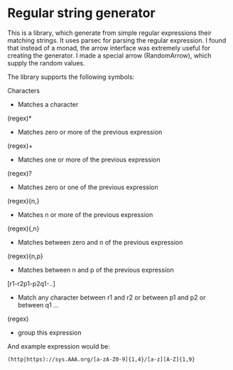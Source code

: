 Regular string generator
========================

This is a library, which generate from simple regular expressions their matching strings. It uses parsec for parsing the regular expression. I found that instead of a monad, the arrow interface was extremely useful for creating the generator. I made a special arrow (RandomArrow), which supply the random values.

The library supports the following symbols:

Characters 

* Matches a character

(regex)\* 

* Matches zero or more of the previous expression

(regex)+ 

* Matches one or more of the previous expression

(regex)? 

* Matches zero or one of the previous expression 

(regex){n,} 
 
* Matches n or more of the previous expression 

(regex){,n} 

* Matches between zero and n of the previous expression

(regex){n,p} 

* Matches between n and p of the previous expression

[r1-r2p1-p2q1-..] 

* Match any character between r1 and r2 or between p1 and p2 or between q1 ...

(regex) 

* group this expression 


And example expression would be:

    (http|https)://sys.AAA.org/[a-zA-Z0-9]{1,4}/[a-z][A-Z]{1,9}
